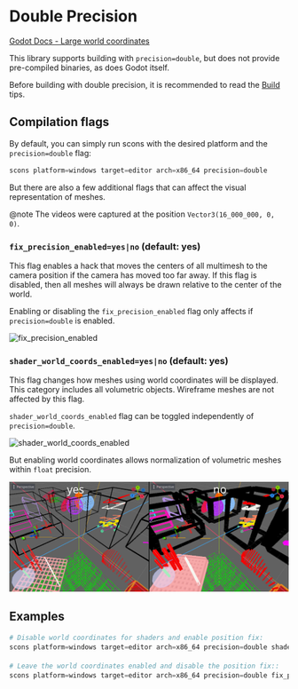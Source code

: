 # Double Precision

[Godot Docs - Large world coordinates](https://docs.godotengine.org/en/latest/tutorials/physics/large_world_coordinates.html)

This library supports building with `precision=double`, but does not provide pre-compiled binaries, as does Godot itself.

Before building with double precision, it is recommended to read the [Build](Build.md) tips.

## Compilation flags

By default, you can simply run scons with the desired platform and the `precision=double` flag:

```python
scons platform=windows target=editor arch=x86_64 precision=double
```

But there are also a few additional flags that can affect the visual representation of meshes.

@note
The videos were captured at the position `Vector3(16_000_000, 0, 0)`.

### `fix_precision_enabled=yes|no` (default: yes)

This flag enables a hack that moves the centers of all multimesh to the camera position if the camera has moved too far away. If this flag is disabled, then all meshes will always be drawn relative to the center of the world.

Enabling or disabling the `fix_precision_enabled` flag only affects if `precision=double` is enabled.

![fix_precision_enabled](images/fix_precision_enabled.webp)

### `shader_world_coords_enabled=yes|no` (default: yes)

This flag changes how meshes using world coordinates will be displayed. This category includes all volumetric objects. Wireframe meshes are not affected by this flag.

`shader_world_coords_enabled` flag can be toggled independently of `precision=double`.

![shader_world_coords_enabled](images/shader_world_coords_enabled.webp)

But enabling world coordinates allows normalization of volumetric meshes within `float` precision.

![shader_world_coords_enabled_origin](images/shader_world_coords_enabled_origin.png)

## Examples

```python
# Disable world coordinates for shaders and enable position fix:
scons platform=windows target=editor arch=x86_64 precision=double shader_world_coords_enabled=no fix_precision_enabled=yes

# Leave the world coordinates enabled and disable the position fix::
scons platform=windows target=editor arch=x86_64 precision=double fix_precision_enabled=no
```
